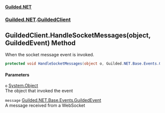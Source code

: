 #### [Guilded.NET](Guilded_NET_Base.md 'Guilded.NET.Base')
### [Guilded.NET](Guilded_NET_Base.md#Guilded_NET 'Guilded.NET').[GuildedClient](GuildedClient.md 'Guilded.NET.GuildedClient')
## GuildedClient.HandleSocketMessages(object, GuildedEvent) Method
When the socket message event is invoked.  
```csharp
protected void HandleSocketMessages(object o, Guilded.NET.Base.Events.GuildedEvent message);
```
#### Parameters
<a name='Guilded_NET_GuildedClient_HandleSocketMessages(object_Guilded_NET_Base_Events_GuildedEvent)_o'></a>
`o` [System.Object](https://docs.microsoft.com/en-us/dotnet/api/System.Object 'System.Object')  
The object that invoked the event
  
<a name='Guilded_NET_GuildedClient_HandleSocketMessages(object_Guilded_NET_Base_Events_GuildedEvent)_message'></a>
`message` [Guilded.NET.Base.Events.GuildedEvent](https://docs.microsoft.com/en-us/dotnet/api/Guilded.NET.Base.Events.GuildedEvent 'Guilded.NET.Base.Events.GuildedEvent')  
A message received from a WebSocket
  
